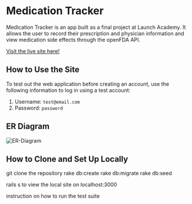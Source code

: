 # Medication Tracker

Medication Tracker is an app built as a final project at Launch Academy. It allows the user to record their prescription and physician
information and view medication side effects through the openFDA API.

[Visit the live site here!](http://medication-tracker.herokuapp.com)

## How to Use the Site

To test out the web application before creating an account, use the following information to log in using a test account:

1. Username: `test@email.com`
2. Password: `password`

## ER Diagram

![ER-Diagram](http://i.imgur.com/oqPpggM.png?1)

## How to Clone and Set Up Locally

git clone the repository
rake db:create
rake db:migrate
rake db:seed

rails s to view the local site on localhost:3000

instruction on how to run the test suite
